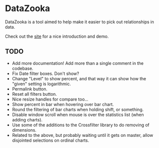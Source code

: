 DataZooka
=====

DataZooka is a tool aimed to help make it easier to pick out relationships in
data.

Check out the [site](http://datazooka.com/) for a nice introduction and demo.

TODO
----

- Add more documentation! Add more than a single comment in the codebase.
- Fix Date filter boxes. Don't show?
- Change "Level" to show percent, and that way it can show how the
"given" setting is logarithmic.
- Permalink button.
- Reset all filters button.
- Nice resize handles for compare too...
- Show percent in bar when hovering over bar chart.
- Round the filtering of bar charts when holding shift, or something.
- Disable window scroll when mouse is over the statistics list (when
adding charts).
- Use some of the additions to the Crossfilter library to do removing of
dimensions.
- Related to the above, but probably waiting until it gets on master, allow
disjointed selections on ordinal charts.
